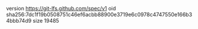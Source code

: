 version https://git-lfs.github.com/spec/v1
oid sha256:7dc1f19b0508751c46ef6acbb88900e3719e6c0978c4747550e166b34bbb74d9
size 19485
